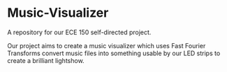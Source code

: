 # Music-Visualizer
A repository for our ECE 150 self-directed project.

Our project aims to create a music visualizer which uses Fast Fourier Transforms convert music files into something usable by our LED strips to create a brilliant lightshow. 

